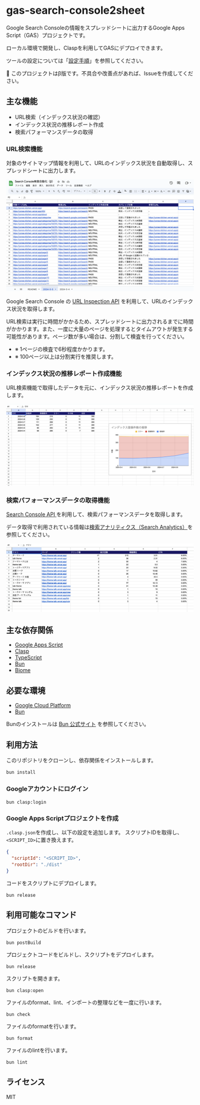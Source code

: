 # gas-search-console2sheet

Google Search Consoleの情報をスプレッドシートに出力するGoogle Apps Script（GAS）プロジェクトです。

ローカル環境で開発し、Claspを利用してGASにデプロイできます。

ツールの設定については「[設定手順](./docs/SETTING.md)」を参照してください。

🔰 このプロジェクトはβ版です。不具合や改善点があれば、Issueを作成してください。

## 主な機能
- URL検索（インデックス状況の確認）
- インデックス状況の推移レポート作成
- 検索パフォーマンスデータの取得

### URL検索機能
対象のサイトマップ情報を利用して、URLのインデックス状況を自動取得し、スプレッドシートに出力します。


![検査](./docs/images/screenshot-url-inspection.png)

Google Search Console の [URL Inspection API](https://developers.google.com/webmaster-tools/v1/urlInspection.index/inspect?hl=ja) を利用して、URLのインデックス状況を取得します。

URL検索は実行に時間がかかるため、スプレッドシートに出力されるまでに時間がかかります。また、一度に大量のページを処理するとタイムアウトが発生する可能性があります。ページ数が多い場合は、分割して検査を行ってください。

- ※ 1ページの検査で6秒程度かかります。
- ※ 100ページ以上は分割実行を推奨します。

### インデックス状況の推移レポート作成機能
URL検索機能で取得したデータを元に、インデックス状況の推移レポートを作成します。

![レポート](./docs/images/screenshot-index-report.png)

### 検索パフォーマンスデータの取得機能
[Search Console API ](https://developers.google.com/webmaster-tools?hl=ja) を利用して、検索パフォーマンスデータを取得します。

データ取得で利用されている情報は[検索アナリティクス（Search Analytics）](https://developers.google.com/webmaster-tools/v1/searchanalytics/query?hl=ja)を参照してください。

![検査パフォーマンス](./docs/images/screenshot-search-analytics.png)


## 主な依存関係

- [Google Apps Script](https://workspace.google.co.jp/intl/ja/products/apps-script/)
- [Clasp](https://github.com/google/clasp)
- [TypeScript](https://www.typescriptlang.org/)
- [Bun](https://bun.sh/)
- [Biome](https://biomejs.dev/ja/)

## 必要な環境

- [Google Cloud Platform](https://console.cloud.google.com/)
- [Bun](https://bun.sh/)

Bunのインストールは [Bun 公式サイト](https://bun.sh/docs/installation) を参照してください。

## 利用方法

このリポジトリをクローンし、依存関係をインストールします。

```bash
bun install
```

### Googleアカウントにログイン

```shell
bun clasp:login
```

### Google Apps Scriptプロジェクトを作成

`.clasp.json`を作成し、以下の設定を追加します。
スクリプトIDを取得し、`<SCRIPT_ID>`に置き換えます。

```json
{
  "scriptId": "<SCRIPT_ID>",
  "rootDir": "./dist"
}
```

コードをスクリプトにデプロイします。

```shell
bun release
```

## 利用可能なコマンド

プロジェクトのビルドを行います。

```shell
bun postBuild
```

プロジェクトコードをビルドし、スクリプトをデプロイします。

```shell
bun release
```

スクリプトを開きます。

```shell
bun clasp:open
```

ファイルのformat、lint、インポートの整理などを一度に行います。

```shell
bun check
```

ファイルのformatを行います。

```shell
bun format
```

ファイルのlintを行います。

```shell
bun lint
```

## ライセンス
MIT